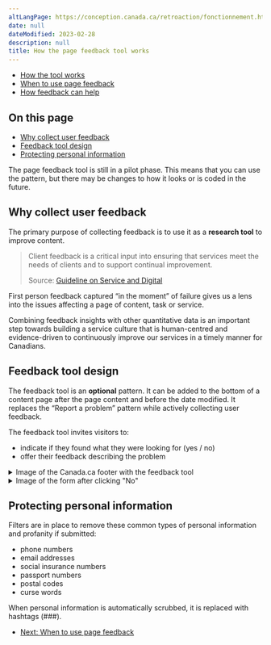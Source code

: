 ```yaml
---
altLangPage: https://conception.canada.ca/retroaction/fonctionnement.html
date: null
dateModified: 2023-02-28
description: null
title: How the page feedback tool works
---
```


<div class="gc-stp-stp">
  <div class="row">
    <ul class="toc lst-spcd col-md-12">
      <li class="col-md-4 col-sm-6"><a class="list-group-item active" href="about-page-feedback.html">How the tool works</a></li>
      <li class="col-md-4 col-sm-6"><a class="list-group-item" href="when.html">When to use page feedback</a></li>
      <li class="col-md-4 col-sm-6"><a class="list-group-item" href="benefits.html">How feedback can help</a></li>
    </ul>
  </div>
</div>

## On this page

* [Why collect user feedback](#why-collect-user-feedback)
* [Feedback tool design](#feedback-tool-design)
* [Protecting personal information](#protecting-personal-information)

The page feedback tool is still in a pilot phase. This means that you can use the pattern, but there may be changes to how it looks or is coded in the future.

## Why collect user feedback

The primary purpose of collecting feedback is to use it as a **research tool** to improve content.

> Client feedback is a critical input into ensuring that services meet the needs of clients and to support continual improvement.
>
> Source: [Guideline on Service and Digital](https://www.canada.ca/en/government/system/digital-government/guideline-service-digital.html#ToC2_2)

First person feedback captured “in the moment” of failure gives us a lens into the issues affecting a page of content, task or service.

Combining feedback insights with other quantitative data is an important step towards building a service culture that is human-centred and evidence-driven to continuously improve our services in a timely manner for Canadians.

## Feedback tool design

The feedback tool is an **optional** pattern. It can be added to the bottom of a content page after the page content and before the date modified. It replaces the “Report a problem” pattern while actively collecting user feedback.

The feedback tool invites visitors to:

* indicate if they found what they were looking for (yes / no)
* offer their feedback describing the problem

<details>
  <summary>Image of the Canada.ca footer with the feedback tool</summary>
  <figure class="mrgn-tp-lg">
    <img class="img-responsive border" alt="Image of the footer, with the feedback tool placed after the page content and before the Date modified" src="images/footer-feedback-en.png" />
  </figure>
</details>

<details>
  <summary>Image of the form after clicking "No"</summary>
  <figure class="mrgn-tp-lg">
    <img class="img-responsive border" alt="A long description can be found after the image." src="images/description-en.jpg" />
    <details>
      <summary>Feedback tool</summary>
      <p>A heading labelled "Please provide more details". Followed by the text "You will not receive a reply. Don't include personal information (telephone, email, SIN, financial, medical, or work details). Maximum 300 characters", and a text field to provide more details.</p>
    </details>
  </figure>
</details>

## Protecting personal information

Filters are in place to remove these common types of personal information and profanity if submitted:

* phone numbers
* email addresses
* social insurance numbers
* passport numbers
* postal codes
* curse words

When personal information is automatically scrubbed, it is replaced with hashtags (###).
<nav role="navigation" class="mrgn-bttm-lg">
  <ul class="pager">
    <li class="next"><a href="when.html" rel="next">Next: When to use page feedback</a></li>
  </ul>
</nav>
